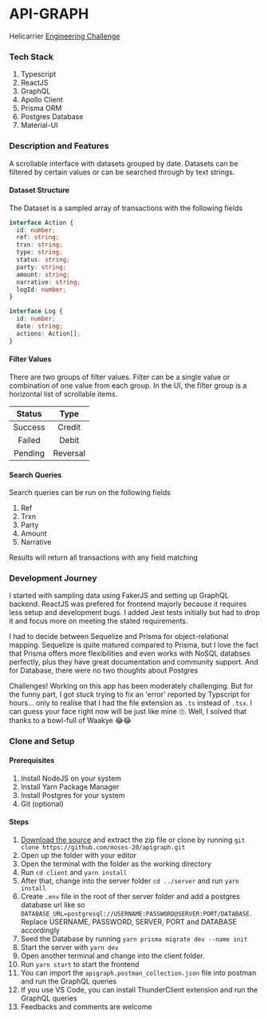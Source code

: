 # API-GRAPH

Helicarrier [Engineering Challenge](https://helicarrier.notion.site/Engineering-Challenge-f870aea032e14381ae4e404263534326)

### Tech Stack

1. Typescript
2. ReactJS
3. GraphQL
4. Apollo Client
5. Prisma ORM
6. Postgres Database
7. Material-UI

### Description and Features

A scrollable interface with datasets grouped by date. Datasets can be filtered by certain values or can be searched through by text strings.

#### Dataset Structure

The Dataset is a sampled array of transactions with the following fields

```ts
interface Action {
  id: number;
  ref: string;
  trxn: string;
  type: string;
  status: string;
  party: string;
  amount: string;
  narrative: string;
  logId: number;
}

interface Log {
  id: number;
  date: string;
  actions: Action[];
}
```

#### Filter Values

There are two groups of filter values. Filter can be a single value or combination of one value from each group. In the UI, the filter group is a horizontal list of scrollable items.

| Status  |   Type   |
| :-----: | :------: |
| Success |  Credit  |
| Failed  |  Debit   |
| Pending | Reversal |

#### Search Queries

Search queries can be run on the following fields

1. Ref
2. Trxn
3. Party
4. Amount
5. Narrative

Results will return all transactions with any field matching

### Development Journey

I started with sampling data using FakerJS and setting up GraphQL backend. ReactJS was prefered for frontend majorly because it requires less setup and development bugs. I added Jest tests initially but had to drop it and focus more on meeting the stated requirements.

I had to decide between Sequelize and Prisma for object-relational mapping. Sequelize is quite matured compared to Prisma, but I love the fact that Prisma offers more flexibilities and even works with NoSQL databses perfectly, plus they have great documentation and community support. And for Database, there were no two thoughts about Postgres

Challenges!
Working on this app has been moderately challenging. But for the funny part, I got stuck trying to fix an 'error' reported by Typscript for hours... only to realise that I had the file extension as `.ts` instead of `.tsx`. I can guess your face right now will be just like mine 🙄. Well, I solved that thanks to a bowl-full of Waakye 😂😂

### Clone and Setup

#### Prerequisites

1. Install NodeJS on your system
2. Install Yarn Package Manager
3. Install Postgres for your system
4. Git (optional)

#### Steps

1. [Download the source](https://github.com/moses-20/apigraph/archive/refs/heads/main.zip) and extract the zip file or clone by running `git clone https://github.com/moses-20/apigraph.git`
2. Open up the folder with your editor
3. Open the terminal with the folder as the working directory
4. Run `cd client` and `yarn install`
5. After that, change into the server folder `cd ../server` and run `yarn install`
6. Create `.env` file in the root of ther server folder and add a postgres database url like so `DATABASE_URL=postgresql://USERNAME:PASSWORD@SERVER:PORT/DATABASE`. Replace USERNAME, PASSWORD, SERVER, PORT and DATABASE accordingly
7. Seed the Database by running `yarn prisma migrate dev --name init`
8. Start the server with `yarn dev`
9. Open another terminal and change into the client folder.
10. Run `yarn start` to start the frontend
11. You can import the `apigraph.postman_collection.json` file into postman and run the GraphQL queries
12. If you use VS Code, you can install ThunderClient extension and run the GraphQL queries
13. Feedbacks and comments are welcome
